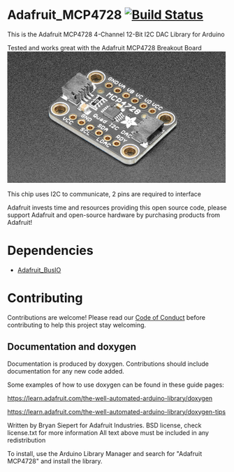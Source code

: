 # Adafruit_MCP4728 [![Build Status](https://github.com/adafruit/Adafruit_MCP4728/workflows/Arduino%20Library%20CI/badge.svg)](https://github.com/adafruit/Adafruit_MCP4728/actions)

This is the Adafruit MCP4728 4-Channel 12-Bit I2C DAC Library for Arduino

Tested and works great with the Adafruit MCP4728 Breakout Board
[<img src="assets/board.jpg?raw=true" width="500px">](https://www.adafruit.com/products/4470)


This chip uses I2C to communicate, 2 pins are required to interface

Adafruit invests time and resources providing this open source code, please support Adafruit and open-source hardware by purchasing products from Adafruit!

# Dependencies
* [Adafruit_BusIO](https://github.com/adafruit/Adafruit_BusIO)

# Contributing

Contributions are welcome! Please read our [Code of Conduct](https://github.com/adafruit/Adafruit_MCP4728/blob/master/CODE_OF_CONDUCT.md>)
before contributing to help this project stay welcoming.

## Documentation and doxygen
Documentation is produced by doxygen. Contributions should include documentation for any new code added.

Some examples of how to use doxygen can be found in these guide pages:

https://learn.adafruit.com/the-well-automated-arduino-library/doxygen

https://learn.adafruit.com/the-well-automated-arduino-library/doxygen-tips

Written by Bryan Siepert for Adafruit Industries.
BSD license, check license.txt for more information
All text above must be included in any redistribution

To install, use the Arduino Library Manager and search for "Adafruit MCP4728" and install the library.
